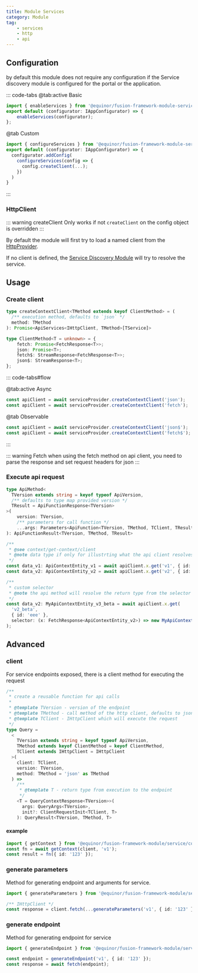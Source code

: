 ```yaml
---
title: Module Services
category: Module
tag:
    - services
    - http
    - api
---
```


<ModuleBadge module="modules/services" />

## Configuration

by default this module does not require any configuration if the Service discovery module is configured for the portal or the application.

::: code-tabs
@tab:active Basic

```ts
import { enableServices } from '@equinor/fusion-framework-module-services';
export default (configurator: IAppConfigurator) => {
    enableServices(configurator);
};
```

@tab Custom

```ts
import { configureServices } from '@equinor/fusion-framework-module-services';
export default (configurator: IAppConfigurator) => {
  configurator.addConfig(
    configureServices(config => {
      config.createClient(...);
    })
  )
}
```

:::

### HttpClient

::: warning createClient
Only works if not `createClient` on the config object is overridden
:::

By default the module will first try to load a named client from the [HttpProvider](../http#configure).

If no client is defined, the [Service Discovery Module](../service-discovery) will try to resolve the service.

## Usage

### Create client

```ts
type createContextClient<TMethod extends keyof ClientMethod> = (
  /** execution method, defaults to `json` */
  method: TMethod
): Promise<ApiServices<IHttpClient, TMethod>[TService]>

type ClientMethod<T = unknown> = {
    fetch: Promise<FetchResponse<T>>;
    json: Promise<T>;
    fetch$: StreamResponse<FetchResponse<T>>;
    json$: StreamResponse<T>;
};
```

::: code-tabs#flow

@tab:active Async

```ts
const apiClient = await serviceProvider.createContextClient('json');
const apiClient = await serviceProvider.createContextClient('fetch');
```

@tab Observable

```ts
const apiClient = await serviceProvider.createContextClient('json$');
const apiClient = await serviceProvider.createContextClient('fetch$');
```

:::

::: warning Fetch
when using the fetch method on api client, you need to parse the response and set request headers for json
:::

### Execute api request

```ts
type ApiMethod<
  TVersion extends string = keyof typeof ApiVersion,
  /** defaults to type map provided version */
  TResult = ApiFunctionResponse<TVersion>
>(
    version: TVersion,
    /** parameters for call function */
    ...args: Parameters<ApiFunction<TVersion, TMethod, TClient, TResult>>
): ApiFunctionResult<TVersion, TMethod, TResult>

/**
 * @see context/get-context/client
 * @note data type if only for illustrting what the api client resolves the return type to be
 */
const data_v1: ApiContextEntity_v1 = await apiClient.x.get('v1', { id: 'eee' });
const data_v2: ApiContextEntity_v2 = await apiClient.x.get('v2', { id: 'eee' });

/**
 * custom selector
 * @note the api method will resolve the return type from the selector
 */
const data_v2: MyApiContextEntity_v3_beta = await apiClient.x.get(
  'v2_beta',
  { id: 'eee' },
  selector: (x: FetchResponse<ApiContextEntity_v2>) => new MyApiContextEntity_v3_beta(x)
);
```

## Advanced

### client

For service endpoints exposed, there is a client method for executing the request

```ts
/**
 * create a reusable function for api calls
 *
 * @template TVersion - version of the endpoint
 * @template TMethod - call method of the http client, defaults to json
 * @template TClient - IHttpClient which will execute the request
 */
type Query =
  <
    TVersion extends string = keyof typeof ApiVersion,
    TMethod extends keyof ClientMethod = keyof ClientMethod,
    TClient extends IHttpClient = IHttpClient
  >(
    client: TClient,
    version: TVersion,
    method: TMethod = 'json' as TMethod
  ) =>
    /**
     * @template T - return type from execution to the endpoint
     */
    <T = QueryContextResponse<TVersion>>(
      args: QueryArgs<TVersion>,
      init?: ClientRequestInit<TClient, T>
    ): QueryResult<TVersion, TMethod, T>
```

#### example

```ts
import { getContext } from '@equinor/fusion-framework-module/service/context/get';
const fn = await getContext(client, 'v1');
const result = fn({ id: '123' });
```

### generate parameters

Method for generating endpoint and arguments for service.

```ts
import { generateParameters } from '@equinor/fusion-framework-module/service/context/get';

/** IHttpClient */
const response = client.fetch(...generateParameters('v1', { id: '123' }));
```

### generate endpoint

Method for generating endpoint for service

```ts
import { generateEndpoint } from '@equinor/fusion-framework-module/service/context/get';

const endpoint = generateEndpoint('v1', { id: '123' });
const response = await fetch(endpoint);
```
